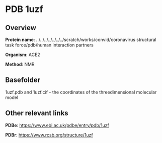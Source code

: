 # PDB 1uzf

## Overview

**Protein name**: ../../../../../../../scratch/works/convid/coronavirus structural task force/pdb/human interaction partners

**Organism**: ACE2

**Method**: NMR



## Basefolder

1uzf.pdb and 1uzf.cif - the coordinates of the threedimensional molecular model



## Other relevant links 
**PDBe**:  https://www.ebi.ac.uk/pdbe/entry/pdb/1uzf
 
**PDBr**: https://www.rcsb.org/structure/1uzf 
